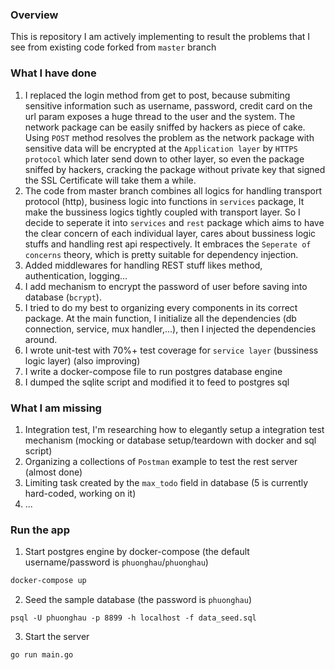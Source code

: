 ### Overview

This is repository I am actively implementing to result the problems that I see from existing code forked from `master` branch 

### What I have done
1. I replaced the login method from get to post, because submiting sensitive information such as username, password, credit card on the url
param exposes a huge thread to the user and the system. The network package can be easily sniffed by hackers as piece of cake.
Using `POST` method resolves the problem as the network package with sensitive data will be encrypted at the `Application layer` by `HTTPS protocol`
which later send down to other layer, so even the package sniffed by hackers, cracking the package without private key that signed the SSL Certificate
will take them a while.
2. The code from master branch combines all logics for handling transport protocol (http), business logic into functions in `services` package, It make the bussiness logics tightly coupled with transport layer. So I decide to seperate it into `services` and `rest` package which aims to have the clear concern of each individual layer, cares about bussiness logic stuffs and handling rest api respectively. It embraces the `Seperate of concerns` theory, which is pretty suitable
for dependency injection.
3. Added middlewares for handling REST stuff likes method, authentication, logging...
4. I add mechanism to encrypt the password of user before saving into database (`bcrypt`).
5. I tried to do my best to organizing every components in its correct package. At the main function, I initialize all the dependencies (db connection, service, mux handler,...), then I injected the dependencies around.
6. I wrote unit-test with 70%+ test coverage for `service layer` (bussiness logic layer) (also improving)
7. I write a docker-compose file to run postgres database engine
8. I dumped the sqlite script and modified it to feed to postgres sql
### What I am missing
1. Integration test, I'm researching how to elegantly setup a integration test mechanism (mocking or database setup/teardown with docker and sql script)
2. Organizing a collections of `Postman` example to test the rest server (almost done)
3. Limiting task created by the `max_todo` field in database (5 is currently hard-coded, working on it)
4. ...
### Run the app
1. Start postgres engine by docker-compose (the default username/password is `phuonghau`/`phuonghau`)

```sh
docker-compose up
```
2. Seed the sample database (the password is `phuonghau`)
```
psql -U phuonghau -p 8899 -h localhost -f data_seed.sql
```
3. Start the server
```
go run main.go
```